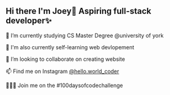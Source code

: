 ## Hi there I'm Joey👋 Aspiring full-stack developer✨

🌱 I’m currently studying CS Master Degree @university of york

🌱 I'm also currently self-learning web devlopement 

👯 I’m looking to collaborate on creating website 

📫 Find me on Instagram [@hello.world_coder](https://www.instagram.com/hello.world_coder/)

👩🏻‍💻 Join me on the #100daysofcodechallenge
